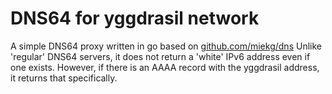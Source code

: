 # DNS64 for yggdrasil network

A simple DNS64 proxy written in go based on [github.com/miekg/dns](https://github.com/miekg/dns)
Unlike 'regular' DNS64 servers, it does not return a 'white' IPv6 address even if one exists. However, if there is an AAAA record with the yggdrasil address, it returns that specifically.

